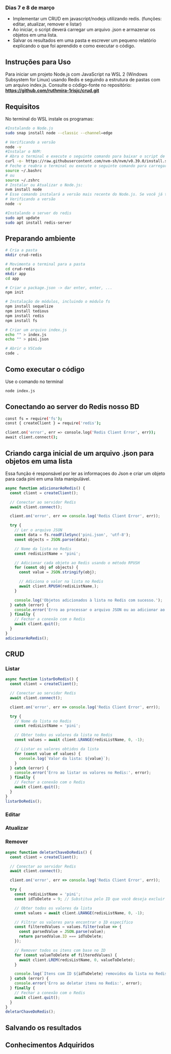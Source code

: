 

### Dias 7 e 8 de março
- Implementar um CRUD em javascript/nodejs utilizando redis. (funções: editar, atualizar, remover e listar)
- Ao iniciar, o script deverá carregar um arquivo .json e armazenar os objetos em uma lista.
- Salvar os resultados em uma pasta e escrever um pequeno relatório explicando o que foi aprendido e como executar o código.

## Instruções para Uso

Para iniciar um projeto Node.js com JavaScript na WSL 2 (Windows Subsystem for Linux) usando Redis e seguindo a estrutura de pastas com um arquivo index.js.
Consulte o código-fonte  no repositório:\
**https://github.com/ruthmira-1risjc/crud.git**

## Requisitos

No terminal do WSL instale os programas:

``` bash
#Instalando o Node.js
sudo snap install node --classic --channel=edge

# Verificando a versão
node -v
#Instalar o NVM:
# Abra o terminal e execute o seguinte comando para baixar o script de instalação do NVM:
curl -o- https://raw.githubusercontent.com/nvm-sh/nvm/v0.39.0/install.sh
# Feche e reabra o terminal ou execute o seguinte comando para carregar as configurações do NVM:
source ~/.bashrc
# ou
source ~/.zshrc
# Instalar ou Atualizar o Node.js:
nvm install node
# Esse comando instalará a versão mais recente do Node.js. Se você já tiver o NVM instalado, ele também atualizará para a versão mais recente.
# Verificando a versão
node -v

#Instalando o server do redis
sudo apt update
sudo apt install redis-server
```

## Preparando ambiente

``` bash
# Cria a pasta
mkdir crud-redis

# Movimenta o terminal para a pasta
cd crud-redis
mkdir app
cd app

# Criar o package.json -> dar enter, enter, ...
npm init

# Instalação de módulos, incluindo o módulo fs
npm install sequelize
npm install tedious
npm install redis
npm install fs

# Criar um arquivo index.js
echo "" > index.js
echo "" > pini.json

# Abrir o VSCode
code .
```

## Como executar o código

Use o comando no terminal 
 ``` bash
 node index.js 
 ```

## Conectando ao server do Redis nosso BD

``` bash
const fs = require('fs');
const { createClient } = require('redis');

client.on('error', err => console.log('Redis Client Error', err));
await client.connect();
```
## Criando carga inicial de um arquivo .json para objetos em uma lista

Essa função é responsável por ler as informaçoes do Json e criar um objeto para cada pini em uma lista manipulável.
```JavaScript
async function adicionarAoRedis() {
  const client = createClient();

  // Conectar ao servidor Redis
  await client.connect();

  client.on('error', err => console.log('Redis Client Error', err));

  try {
    // Ler o arquivo JSON
    const data = fs.readFileSync('pini.json', 'utf-8');
    const objects = JSON.parse(data);

    // Nome da lista no Redis
    const redisListName = 'pini';

    // Adicionar cada objeto ao Redis usando o método RPUSH
    for (const obj of objects) {
      const value = JSON.stringify(obj);

      // Adiciona o valor na lista no Redis
      await client.RPUSH(redisListName,);
    }

    console.log('Objetos adicionados à lista no Redis com sucesso.');
  } catch (error) {
    console.error('Erro ao processar o arquivo JSON ou ao adicionar ao Redis:', error);
  } finally {
    // Fechar a conexão com o Redis
    await client.quit();
  }
}
adicionarAoRedis();
```

## CRUD
### Listar
``` JavaScript
async function listarDoRedis() {
  const client = createClient();

  // Conectar ao servidor Redis
  await client.connect();

  client.on('error', err => console.log('Redis Client Error', err));

  try {
    // Nome da lista no Redis
    const redisListName = 'pini';

    // Obter todos os valores da lista no Redis
    const values = await client.LRANGE(redisListName, 0, -1);

    // Listar os valores obtidos da lista
    for (const value of values) {
      console.log(`Valor da lista: ${value}`);
    }
  } catch (error) {
    console.error('Erro ao listar os valores no Redis:', error);
  } finally {
    // Fechar a conexão com o Redis
    await client.quit();
  }
}
listarDoRedis();
```

### Editar 
### Atualizar

### Remover
```JavaScript
async function deletarChaveDoRedis() {
  const client = createClient();

  // Conectar ao servidor Redis
  await client.connect();

  client.on('error', err => console.log('Redis Client Error', err));

  try {
    const redisListName = 'pini';
    const idToDelete = 9; // Substitua pelo ID que você deseja excluir

    // Obter todos os valores da lista
    const values = await client.LRANGE(redisListName, 0, -1);

    // Filtrar os valores para encontrar o ID específico
    const filteredValues = values.filter(value => {
      const parsedValue = JSON.parse(value);
      return parsedValue.ID === idToDelete;
    });

    // Remover todos os itens com base no ID
    for (const valueToDelete of filteredValues) {
      await client.LREM(redisListName, 0, valueToDelete);
    }

    console.log(`Itens com ID ${idToDelete} removidos da lista no Redis.`);
  } catch (error) {
    console.error('Erro ao deletar itens no Redis:', error);
  } finally {
    // Fechar a conexão com o Redis
    await client.quit();
  }
}
deletarChaveDoRedis();
```

## Salvando os resultados

## Conhecimentos Adquiridos
